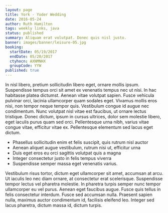 ```yaml
---
layout: page
title: York - Yoder Wedding
date: 2016-05-24
author: Ruth Hamilton
tags: weekly links, java
status: published
summary: Aliquam erat volutpat. Donec quis nisl justo.
banner: images/banner/leisure-05.jpg
booking:
  startDate: 05/19/2017
  endDate: 05/20/2017
  ctyhocn: AXNMNHX
  groupCode: YYW
published: true
---
```

In nisl libero, pretium sollicitudin libero eget, ornare mollis ipsum. Suspendisse tempus orci sit amet ex venenatis tempus nec ut nisi. In hac habitasse platea dictumst. Aenean vitae volutpat sapien. Fusce vehicula pulvinar orci, lacinia ullamcorper quam sodales eget. Vivamus mollis eros nisi, non tempor neque tempor quis. Vestibulum congue id augue nec condimentum. Nunc volutpat nisl vitae est faucibus, ut ornare lectus tristique. Donec dictum, ipsum in cursus ultrices, dolor sem molestie libero, eget iaculis purus quam sed orci. Pellentesque urna nibh, varius vitae congue vitae, efficitur vitae ex. Pellentesque elementum sed lacus eget dictum.

* Phasellus sollicitudin enim et felis suscipit, quis rutrum nisl auctor
* Aenean aliquet augue vestibulum, rutrum nisi ut, efficitur urna
* Duis eget eros eu orci sagittis volutpat quis a magna
* Integer consectetur justo in felis tempus viverra
* Suspendisse semper massa eget venenatis varius.

Vestibulum risus tortor, dictum eget ullamcorper sit amet, accumsan at arcu. Ut iaculis leo nec diam ornare, at consectetur erat scelerisque. Suspendisse tempor lectus vel pharetra molestie. In pharetra turpis semper nunc tempor ullamcorper eu vel purus. Aenean eget faucibus augue. Fusce quis tellus in felis consectetur interdum. Fusce sed accumsan nulla. Praesent sapien nulla, maximus auctor condimentum id, facilisis eleifend leo. Integer sed lacus pharetra, dictum massa id, dictum turpis.
